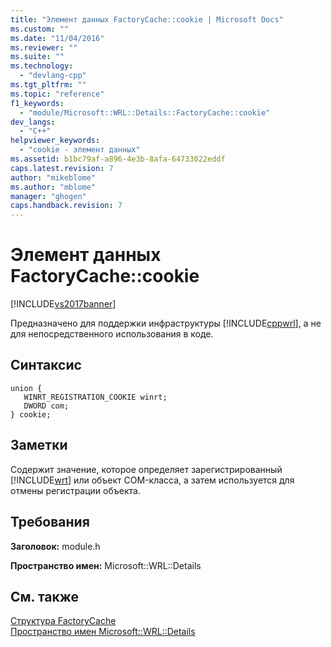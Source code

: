 ```yaml
---
title: "Элемент данных FactoryCache::cookie | Microsoft Docs"
ms.custom: ""
ms.date: "11/04/2016"
ms.reviewer: ""
ms.suite: ""
ms.technology: 
  - "devlang-cpp"
ms.tgt_pltfrm: ""
ms.topic: "reference"
f1_keywords: 
  - "module/Microsoft::WRL::Details::FactoryCache::cookie"
dev_langs: 
  - "C++"
helpviewer_keywords: 
  - "cookie - элемент данных"
ms.assetid: b1bc79af-a896-4e3b-8afa-64733022eddf
caps.latest.revision: 7
author: "mikeblome"
ms.author: "mblome"
manager: "ghogen"
caps.handback.revision: 7
---
```

# Элемент данных FactoryCache::cookie
[!INCLUDE[vs2017banner](../assembler/inline/includes/vs2017banner.md)]

Предназначено для поддержки инфраструктуры [!INCLUDE[cppwrl](../windows/includes/cppwrl_md.md)], а не для непосредственного использования в коде.  
  
## Синтаксис  
  
```  
union {   
   WINRT_REGISTRATION_COOKIE winrt;  
   DWORD com;   
} cookie;  
```  
  
## Заметки  
 Содержит значение, которое определяет зарегистрированный [!INCLUDE[wrt](../atl/reference/includes/wrt_md.md)] или объект COM\-класса, а затем используется для отмены регистрации объекта.  
  
## Требования  
 **Заголовок:** module.h  
  
 **Пространство имен:** Microsoft::WRL::Details  
  
## См. также  
 [Структура FactoryCache](../Topic/FactoryCache%20Structure.md)   
 [Пространство имен Microsoft::WRL::Details](../windows/microsoft-wrl-details-namespace.md)